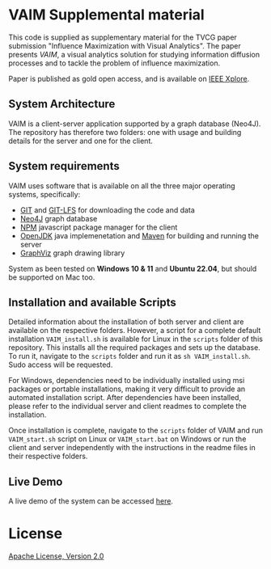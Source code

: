 # VAIM Supplemental material

This code is supplied as supplementary material for the TVCG paper submission "Influence Maximization with Visual Analytics". The paper presents _VAIM_, a visual analytics solution for studying information diffusion processes and to tackle the problem of influence maximization.

Paper is published as gold open access, and is available on [IEEE Xplore](https://www.computer.org/csdl/journal/tg/5555/01/09829321/1EYxoEPe9eU).

## System Architecture

VAIM is a client-server application supported by a graph database (Neo4J). The repository has therefore two folders: one with usage and building details for the server and one for the client.

## System requirements

VAIM uses software that is available on all the three major operating systems, specifically:

* [GIT](https://git-scm.com/) and [GIT-LFS](https://git-lfs.github.com/) for downloading the code and data
* [Neo4J](https://neo4j.com/) graph database
* [NPM](https://www.npmjs.com/) javascript package manager for the client
* [OpenJDK](https://openjdk.org/) java implemenetation and [Maven](https://maven.apache.org/) for building and running the server
* [GraphViz](https://graphviz.org/) graph drawing library 

System as been tested on __Windows 10 & 11__ and __Ubuntu 22.04__, but should be supported on Mac too. 

## Installation and available Scripts

Detailed information about the installation of both server and client are available on the respective folders. However, a script for a complete default installation ```VAIM_install.sh``` is available for Linux in the ```scripts``` folder of this repository. This installs all the required packages and sets up the database. To run it, navigate to the ```scripts``` folder and run it as ```sh VAIM_install.sh```. Sudo access will be requested. 

For Windows, dependencies need to be individually installed using msi packages or portable installations, making it very difficult to provide an automated installation script. After dependencies have been installed, please refer to the individual server and client readmes to complete the installation.

Once installation is complete, navigate to the ```scripts``` folder of VAIM and run ```VAIM_start.sh``` script on Linux or ```VAIM_start.bat``` on Windows or run the client and server independently with the instructions in the readme files in their respective folders.

## Live Demo

A live demo of the system can be accessed [here](http://vaim.cvast.tuwien.ac.at).

# License

[Apache License, Version 2.0](https://www.apache.org/licenses/LICENSE-2.0)
